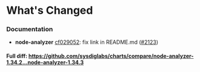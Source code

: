 # What's Changed

### Documentation
- **node-analyzer** [cf029052](https://github.com/sysdiglabs/charts/commit/cf02905238e2c9e629936de08ada766b0642816e): fix link in README.md ([#2123](https://github.com/sysdiglabs/charts/issues/2123))
#### Full diff: https://github.com/sysdiglabs/charts/compare/node-analyzer-1.34.2...node-analyzer-1.34.3
